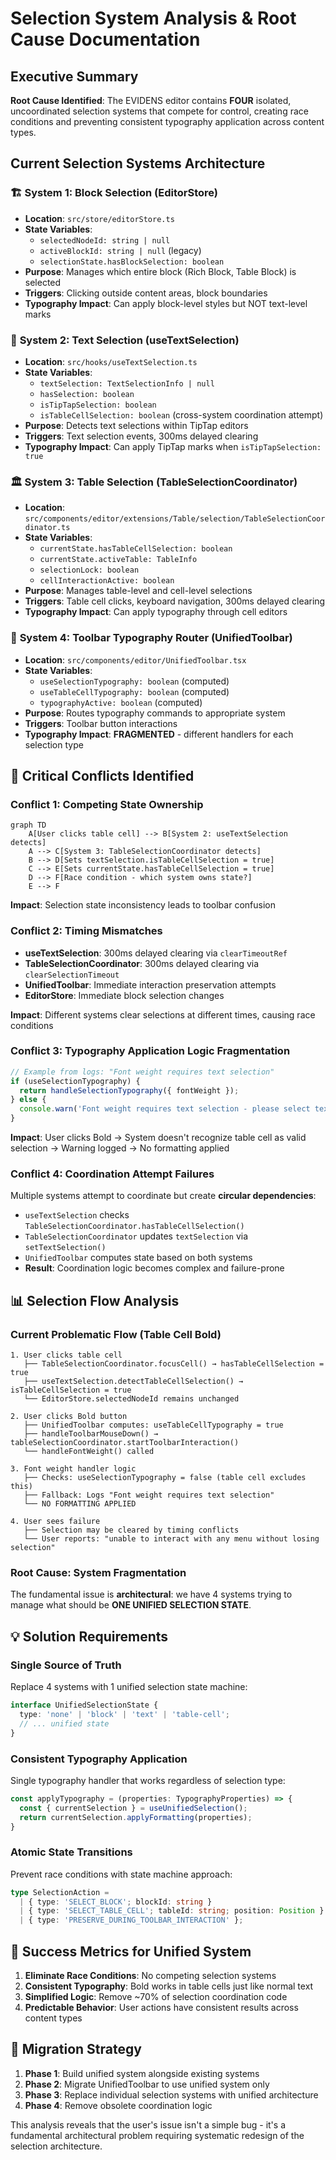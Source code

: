 # Selection System Analysis & Root Cause Documentation

## Executive Summary

**Root Cause Identified**: The EVIDENS editor contains **FOUR** isolated, uncoordinated selection systems that compete for control, creating race conditions and preventing consistent typography application across content types.

## Current Selection Systems Architecture

### 🏗️ **System 1: Block Selection (EditorStore)**
- **Location**: `src/store/editorStore.ts`
- **State Variables**: 
  - `selectedNodeId: string | null`
  - `activeBlockId: string | null` (legacy)
  - `selectionState.hasBlockSelection: boolean`
- **Purpose**: Manages which entire block (Rich Block, Table Block) is selected
- **Triggers**: Clicking outside content areas, block boundaries
- **Typography Impact**: Can apply block-level styles but NOT text-level marks

### 🎯 **System 2: Text Selection (useTextSelection)**
- **Location**: `src/hooks/useTextSelection.ts`
- **State Variables**:
  - `textSelection: TextSelectionInfo | null`
  - `hasSelection: boolean`
  - `isTipTapSelection: boolean`
  - `isTableCellSelection: boolean` (cross-system coordination attempt)
- **Purpose**: Detects text selections within TipTap editors
- **Triggers**: Text selection events, 300ms delayed clearing
- **Typography Impact**: Can apply TipTap marks when `isTipTapSelection: true`

### 🏛️ **System 3: Table Selection (TableSelectionCoordinator)**
- **Location**: `src/components/editor/extensions/Table/selection/TableSelectionCoordinator.ts`
- **State Variables**:
  - `currentState.hasTableCellSelection: boolean`
  - `currentState.activeTable: TableInfo`
  - `selectionLock: boolean`
  - `cellInteractionActive: boolean`
- **Purpose**: Manages table-level and cell-level selections
- **Triggers**: Table cell clicks, keyboard navigation, 300ms delayed clearing
- **Typography Impact**: Can apply typography through cell editors

### 🎨 **System 4: Toolbar Typography Router (UnifiedToolbar)**
- **Location**: `src/components/editor/UnifiedToolbar.tsx`
- **State Variables**:
  - `useSelectionTypography: boolean` (computed)
  - `useTableCellTypography: boolean` (computed) 
  - `typographyActive: boolean` (computed)
- **Purpose**: Routes typography commands to appropriate system
- **Triggers**: Toolbar button interactions
- **Typography Impact**: **FRAGMENTED** - different handlers for each selection type

## 🚨 **Critical Conflicts Identified**

### **Conflict 1: Competing State Ownership**
```mermaid
graph TD
    A[User clicks table cell] --> B[System 2: useTextSelection detects]
    A --> C[System 3: TableSelectionCoordinator detects]
    B --> D[Sets textSelection.isTableCellSelection = true]
    C --> E[Sets currentState.hasTableCellSelection = true]
    D --> F[Race condition - which system owns state?]
    E --> F
```

**Impact**: Selection state inconsistency leads to toolbar confusion

### **Conflict 2: Timing Mismatches**
- **useTextSelection**: 300ms delayed clearing via `clearTimeoutRef`
- **TableSelectionCoordinator**: 300ms delayed clearing via `clearSelectionTimeout` 
- **UnifiedToolbar**: Immediate interaction preservation attempts
- **EditorStore**: Immediate block selection changes

**Impact**: Different systems clear selections at different times, causing race conditions

### **Conflict 3: Typography Application Logic Fragmentation**
```typescript
// Example from logs: "Font weight requires text selection"
if (useSelectionTypography) {
  return handleSelectionTypography({ fontWeight });
} else {
  console.warn('Font weight requires text selection - please select text to apply font weight');
}
```

**Impact**: User clicks Bold → System doesn't recognize table cell as valid selection → Warning logged → No formatting applied

### **Conflict 4: Coordination Attempt Failures**
Multiple systems attempt to coordinate but create **circular dependencies**:
- `useTextSelection` checks `TableSelectionCoordinator.hasTableCellSelection()`
- `TableSelectionCoordinator` updates `textSelection` via `setTextSelection()`  
- `UnifiedToolbar` computes state based on both systems
- **Result**: Coordination logic becomes complex and failure-prone

## 📊 **Selection Flow Analysis**

### **Current Problematic Flow (Table Cell Bold)**
```
1. User clicks table cell
   ├── TableSelectionCoordinator.focusCell() → hasTableCellSelection = true
   ├── useTextSelection.detectTableCellSelection() → isTableCellSelection = true  
   └── EditorStore.selectedNodeId remains unchanged
   
2. User clicks Bold button
   ├── UnifiedToolbar computes: useTableCellTypography = true
   ├── handleToolbarMouseDown() → tableSelectionCoordinator.startToolbarInteraction()
   └── handleFontWeight() called
   
3. Font weight handler logic
   ├── Checks: useSelectionTypography = false (table cell excludes this)
   ├── Fallback: Logs "Font weight requires text selection"
   └── NO FORMATTING APPLIED
   
4. User sees failure
   ├── Selection may be cleared by timing conflicts
   └── User reports: "unable to interact with any menu without losing selection"
```

### **Root Cause**: **System Fragmentation**
The fundamental issue is **architectural**: we have 4 systems trying to manage what should be **ONE UNIFIED SELECTION STATE**.

## 💡 **Solution Requirements**

### **Single Source of Truth**
Replace 4 systems with 1 unified selection state machine:
```typescript
interface UnifiedSelectionState {
  type: 'none' | 'block' | 'text' | 'table-cell';
  // ... unified state
}
```

### **Consistent Typography Application**
Single typography handler that works regardless of selection type:
```typescript
const applyTypography = (properties: TypographyProperties) => {
  const { currentSelection } = useUnifiedSelection();
  return currentSelection.applyFormatting(properties);
}
```

### **Atomic State Transitions**
Prevent race conditions with state machine approach:
```typescript
type SelectionAction = 
  | { type: 'SELECT_BLOCK'; blockId: string }
  | { type: 'SELECT_TABLE_CELL'; tableId: string; position: Position }
  | { type: 'PRESERVE_DURING_TOOLBAR_INTERACTION' };
```

## 🎯 **Success Metrics for Unified System**

1. **Eliminate Race Conditions**: No competing selection systems
2. **Consistent Typography**: Bold works in table cells just like normal text
3. **Simplified Logic**: Remove ~70% of selection coordination code
4. **Predictable Behavior**: User actions have consistent results across content types

## 📝 **Migration Strategy**

1. **Phase 1**: Build unified system alongside existing systems
2. **Phase 2**: Migrate UnifiedToolbar to use unified system only
3. **Phase 3**: Replace individual selection systems with unified architecture
4. **Phase 4**: Remove obsolete coordination logic

This analysis reveals that the user's issue isn't a simple bug - it's a fundamental architectural problem requiring systematic redesign of the selection architecture.